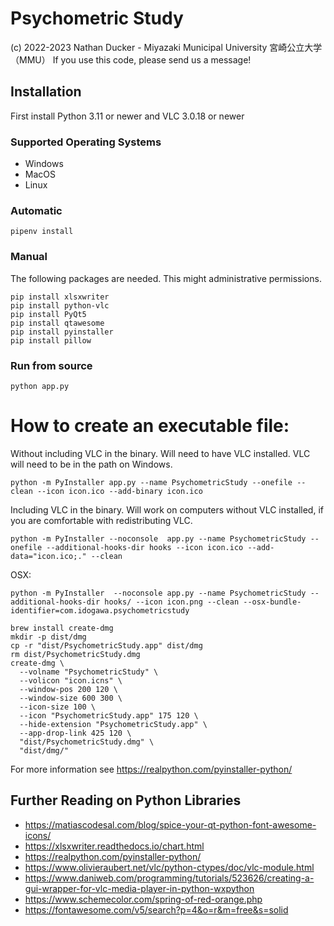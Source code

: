 # Psychometric Study

(c) 2022-2023 Nathan Ducker - Miyazaki Municipal University 宮崎公立大学（MMU）
If you use this code, please send us a message!

## Installation

First install Python 3.11 or newer and VLC 3.0.18 or newer

### Supported Operating Systems
- Windows
- MacOS
- Linux

### Automatic
```
pipenv install
```

### Manual

The following packages are needed. This might administrative permissions.

```
pip install xlsxwriter
pip install python-vlc
pip install PyQt5
pip install qtawesome
pip install pyinstaller
pip install pillow
```


### Run from source
```
python app.py
```

# How to create an executable file:

Without including VLC in the binary. Will need to have VLC installed. VLC will need to be in the path on Windows.

```
python -m PyInstaller app.py --name PsychometricStudy --onefile --clean --icon icon.ico --add-binary icon.ico
```

Including VLC in the binary. Will work on computers without VLC installed, if you are comfortable with redistributing VLC.

```
python -m PyInstaller --noconsole  app.py --name PsychometricStudy --onefile --additional-hooks-dir hooks --icon icon.ico --add-data="icon.ico;." --clean
```

OSX:

```
python -m PyInstaller  --noconsole app.py --name PsychometricStudy --additional-hooks-dir hooks/ --icon icon.png --clean --osx-bundle-identifier=com.idogawa.psychometricstudy

brew install create-dmg
mkdir -p dist/dmg
cp -r "dist/PsychometricStudy.app" dist/dmg
rm dist/PsychometricStudy.dmg
create-dmg \
  --volname "PsychometricStudy" \
  --volicon "icon.icns" \
  --window-pos 200 120 \
  --window-size 600 300 \
  --icon-size 100 \
  --icon "PsychometricStudy.app" 175 120 \
  --hide-extension "PsychometricStudy.app" \
  --app-drop-link 425 120 \
  "dist/PsychometricStudy.dmg" \
  "dist/dmg/"
```

For more information see https://realpython.com/pyinstaller-python/


## Further Reading on Python Libraries
- https://matiascodesal.com/blog/spice-your-qt-python-font-awesome-icons/
- https://xlsxwriter.readthedocs.io/chart.html
- https://realpython.com/pyinstaller-python/
- https://www.olivieraubert.net/vlc/python-ctypes/doc/vlc-module.html
- https://www.daniweb.com/programming/tutorials/523626/creating-a-gui-wrapper-for-vlc-media-player-in-python-wxpython
- https://www.schemecolor.com/spring-of-red-orange.php
- https://fontawesome.com/v5/search?p=4&o=r&m=free&s=solid